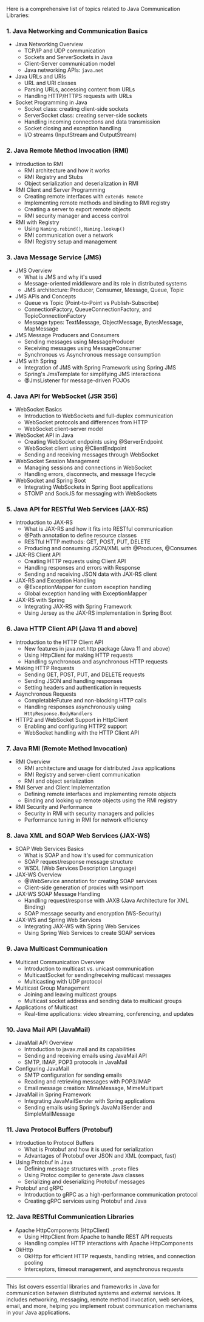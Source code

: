 
Here is a comprehensive list of topics related to Java Communication Libraries:

### 1. Java Networking and Communication Basics

- Java Networking Overview
    - TCP/IP and UDP communication
    - Sockets and ServerSockets in Java
    - Client-Server communication model
    - Java networking APIs: `java.net`
- Java URLs and URIs
    - URL and URI classes
    - Parsing URLs, accessing content from URLs
    - Handling HTTP/HTTPS requests with URLs
- Socket Programming in Java
    - Socket class: creating client-side sockets
    - ServerSocket class: creating server-side sockets
    - Handling incoming connections and data transmission
    - Socket closing and exception handling
    - I/O streams (InputStream and OutputStream)

### 2. Java Remote Method Invocation (RMI)

- Introduction to RMI
    - RMI architecture and how it works
    - RMI Registry and Stubs
    - Object serialization and deserialization in RMI
- RMI Client and Server Programming
    - Creating remote interfaces with `extends Remote`
    - Implementing remote methods and binding to RMI registry
    - Creating a server to export remote objects
    - RMI security manager and access control
- RMI with Registry
    - Using `Naming.rebind()`, `Naming.lookup()`
    - RMI communication over a network
    - RMI Registry setup and management

### 3. Java Message Service (JMS)

- JMS Overview
    - What is JMS and why it's used
    - Message-oriented middleware and its role in distributed systems
    - JMS architecture: Producer, Consumer, Message, Queue, Topic
- JMS APIs and Concepts
    - Queue vs Topic (Point-to-Point vs Publish-Subscribe)
    - ConnectionFactory, QueueConnectionFactory, and TopicConnectionFactory
    - Message types: TextMessage, ObjectMessage, BytesMessage, MapMessage
- JMS Message Producers and Consumers
    - Sending messages using MessageProducer
    - Receiving messages using MessageConsumer
    - Synchronous vs Asynchronous message consumption
- JMS with Spring
    - Integration of JMS with Spring Framework using Spring JMS
    - Spring's JmsTemplate for simplifying JMS interactions
    - @JmsListener for message-driven POJOs

### 4. Java API for WebSocket (JSR 356)

- WebSocket Basics
    - Introduction to WebSockets and full-duplex communication
    - WebSocket protocols and differences from HTTP
    - WebSocket client-server model
- WebSocket API in Java
    - Creating WebSocket endpoints using @ServerEndpoint
    - WebSocket client using @ClientEndpoint
    - Sending and receiving messages through WebSocket
- WebSocket Session Management
    - Managing sessions and connections in WebSocket
    - Handling errors, disconnects, and message lifecycle
- WebSocket and Spring Boot
    - Integrating WebSockets in Spring Boot applications
    - STOMP and SockJS for messaging with WebSockets

### 5. Java API for RESTful Web Services (JAX-RS)

- Introduction to JAX-RS
    - What is JAX-RS and how it fits into RESTful communication
    - @Path annotation to define resource classes
    - RESTful HTTP methods: GET, POST, PUT, DELETE
    - Producing and consuming JSON/XML with @Produces, @Consumes
- JAX-RS Client API
    - Creating HTTP requests using Client API
    - Handling responses and errors with Response
    - Sending and receiving JSON data with JAX-RS client
- JAX-RS and Exception Handling
    - @ExceptionMapper for custom exception handling
    - Global exception handling with ExceptionMapper
- JAX-RS with Spring
    - Integrating JAX-RS with Spring Framework
    - Using Jersey as the JAX-RS implementation in Spring Boot

### 6. Java HTTP Client API (Java 11 and above)

- Introduction to the HTTP Client API
    - New features in java.net.http package (Java 11 and above)
    - Using HttpClient for making HTTP requests
    - Handling synchronous and asynchronous HTTP requests
- Making HTTP Requests
    - Sending GET, POST, PUT, and DELETE requests
    - Sending JSON and handling responses
    - Setting headers and authentication in requests
- Asynchronous Requests
    - CompletableFuture and non-blocking HTTP calls
    - Handling responses asynchronously using `HttpResponse.BodyHandlers`
- HTTP2 and WebSocket Support in HttpClient
    - Enabling and configuring HTTP2 support
    - WebSocket handling with the HTTP Client API

### 7. Java RMI (Remote Method Invocation)

- RMI Overview
    - RMI architecture and usage for distributed Java applications
    - RMI Registry and server-client communication
    - RMI and object serialization
- RMI Server and Client Implementation
    - Defining remote interfaces and implementing remote objects
    - Binding and looking up remote objects using the RMI registry
- RMI Security and Performance
    - Security in RMI with security managers and policies
    - Performance tuning in RMI for network efficiency

### 8. Java XML and SOAP Web Services (JAX-WS)

- SOAP Web Services Basics
    - What is SOAP and how it's used for communication
    - SOAP request/response message structure
    - WSDL (Web Services Description Language)
- JAX-WS Overview
    - @WebService annotation for creating SOAP services
    - Client-side generation of proxies with wsimport
- JAX-WS SOAP Message Handling
    - Handling request/response with JAXB (Java Architecture for XML Binding)
    - SOAP message security and encryption (WS-Security)
- JAX-WS and Spring Web Services
    - Integrating JAX-WS with Spring Web Services
    - Using Spring Web Services to create SOAP services

### 9. Java Multicast Communication

- Multicast Communication Overview
    - Introduction to multicast vs. unicast communication
    - MulticastSocket for sending/receiving multicast messages
    - Multicasting with UDP protocol
- Multicast Group Management
    - Joining and leaving multicast groups
    - Multicast socket address and sending data to multicast groups
- Applications of Multicast
    - Real-time applications: video streaming, conferencing, and updates

### 10. Java Mail API (JavaMail)

- JavaMail API Overview
    - Introduction to javax.mail and its capabilities
    - Sending and receiving emails using JavaMail API
    - SMTP, IMAP, POP3 protocols in JavaMail
- Configuring JavaMail
    - SMTP configuration for sending emails
    - Reading and retrieving messages with POP3/IMAP
    - Email message creation: MimeMessage, MimeMultipart
- JavaMail in Spring Framework
    - Integrating JavaMailSender with Spring applications
    - Sending emails using Spring’s JavaMailSender and SimpleMailMessage

### 11. Java Protocol Buffers (Protobuf)

- Introduction to Protocol Buffers
    - What is Protobuf and how it is used for serialization
    - Advantages of Protobuf over JSON and XML (compact, fast)
- Using Protobuf in Java
    - Defining message structures with `.proto` files
    - Using Protoc compiler to generate Java classes
    - Serializing and deserializing Protobuf messages
- Protobuf and gRPC
    - Introduction to gRPC as a high-performance communication protocol
    - Creating gRPC services using Protobuf and Java

### 12. Java RESTful Communication Libraries

- Apache HttpComponents (HttpClient)
    - Using HttpClient from Apache to handle REST API requests
    - Handling complex HTTP interactions with Apache HttpComponents
- OkHttp
    - OkHttp for efficient HTTP requests, handling retries, and connection pooling
    - Interceptors, timeout management, and asynchronous requests

---

This list covers essential libraries and frameworks in Java for communication between distributed systems and external services. It includes networking, messaging, remote method invocation, web services, email, and more, helping you implement robust communication mechanisms in your Java applications.